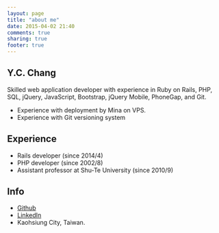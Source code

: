 ```yaml
---
layout: page
title: "about me"
date: 2015-04-02 21:40
comments: true
sharing: true
footer: true
---
```

## Y.C. Chang

Skilled web application developer with experience in Ruby on Rails, PHP, SQL, jQuery, JavaScript, Bootstrap, jQuery Mobile, PhoneGap, and Git. 

- Experience with deployment by Mina on VPS.
- Experience with Git versioning system

## Experience

- Rails developer (since 2014/4)
- PHP developer (since 2002/8)
- Assistant professor at Shu-Te University (since 2010/9)

## Info

- [Github](https://github.com/andystu)
- [LinkedIn](https://www.linkedin.com/pub/yu-chieh-chang/96/627/829)
- Kaohsiung City, Taiwan.